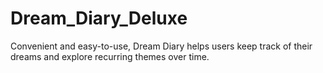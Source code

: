 # Dream_Diary_Deluxe
Convenient and easy-to-use, Dream Diary helps users keep track of their dreams and explore recurring themes over time.
